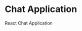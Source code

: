 # Chat Application
React Chat Application

[](https://github.com/AayushTyagi1/Chat-Application/blob/master/Chatroom.JPG)
